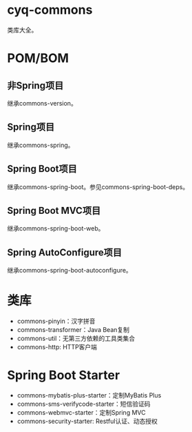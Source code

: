 # cyq-commons
类库大全。

# POM/BOM
## 非Spring项目
继承commons-version。

## Spring项目
继承commons-spring。

## Spring Boot项目
继承commons-spring-boot。参见commons-spring-boot-deps。

## Spring Boot MVC项目
继承commons-spring-boot-web。

## Spring AutoConfigure项目
继承commons-spring-boot-autoconfigure。

# 类库
- commons-pinyin：汉字拼音
- commons-transformer：Java Bean复制
- commons-util：无第三方依赖的工具类集合
- commons-http: HTTP客户端

# Spring Boot Starter
- commons-mybatis-plus-starter：定制MyBatis Plus
- commons-sms-verifycode-starter：短信验证码
- commons-webmvc-starter：定制Spring MVC
- commons-security-starter: Restful认证、动态授权